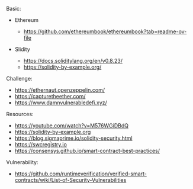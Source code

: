 Basic:
- Ethereum
  - https://github.com/ethereumbook/ethereumbook?tab=readme-ov-file

- Slidity
  - https://docs.soliditylang.org/en/v0.8.23/
  - https://solidity-by-example.org/

Challenge:
- https://ethernaut.openzeppelin.com/
- https://capturetheether.com/
- https://www.damnvulnerabledefi.xyz/

Resources:
- https://youtube.com/watch?v=M576WGiDBdQ
- https://solidity-by-example.org
- https://blog.sigmaprime.io/solidity-security.html
- https://swcregistry.io
- https://consensys.github.io/smart-contract-best-practices/


Vulnerability:
- https://github.com/runtimeverification/verified-smart-contracts/wiki/List-of-Security-Vulnerabilities

